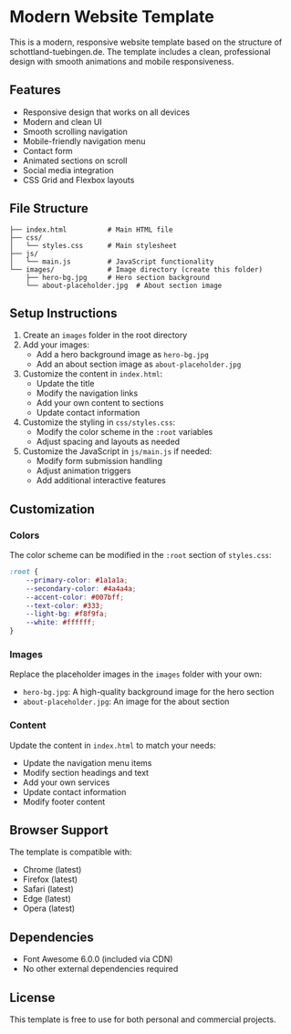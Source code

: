 # Modern Website Template

This is a modern, responsive website template based on the structure of schottland-tuebingen.de. The template includes a clean, professional design with smooth animations and mobile responsiveness.

## Features

- Responsive design that works on all devices
- Modern and clean UI
- Smooth scrolling navigation
- Mobile-friendly navigation menu
- Contact form
- Animated sections on scroll
- Social media integration
- CSS Grid and Flexbox layouts

## File Structure

```
├── index.html          # Main HTML file
├── css/
│   └── styles.css      # Main stylesheet
├── js/
│   └── main.js         # JavaScript functionality
└── images/             # Image directory (create this folder)
    ├── hero-bg.jpg     # Hero section background
    └── about-placeholder.jpg  # About section image
```

## Setup Instructions

1. Create an `images` folder in the root directory
2. Add your images:
   - Add a hero background image as `hero-bg.jpg`
   - Add an about section image as `about-placeholder.jpg`
3. Customize the content in `index.html`:
   - Update the title
   - Modify the navigation links
   - Add your own content to sections
   - Update contact information
4. Customize the styling in `css/styles.css`:
   - Modify the color scheme in the `:root` variables
   - Adjust spacing and layouts as needed
5. Customize the JavaScript in `js/main.js` if needed:
   - Modify form submission handling
   - Adjust animation triggers
   - Add additional interactive features

## Customization

### Colors
The color scheme can be modified in the `:root` section of `styles.css`:
```css
:root {
    --primary-color: #1a1a1a;
    --secondary-color: #4a4a4a;
    --accent-color: #007bff;
    --text-color: #333;
    --light-bg: #f8f9fa;
    --white: #ffffff;
}
```

### Images
Replace the placeholder images in the `images` folder with your own:
- `hero-bg.jpg`: A high-quality background image for the hero section
- `about-placeholder.jpg`: An image for the about section

### Content
Update the content in `index.html` to match your needs:
- Update the navigation menu items
- Modify section headings and text
- Add your own services
- Update contact information
- Modify footer content

## Browser Support

The template is compatible with:
- Chrome (latest)
- Firefox (latest)
- Safari (latest)
- Edge (latest)
- Opera (latest)

## Dependencies

- Font Awesome 6.0.0 (included via CDN)
- No other external dependencies required

## License

This template is free to use for both personal and commercial projects.
